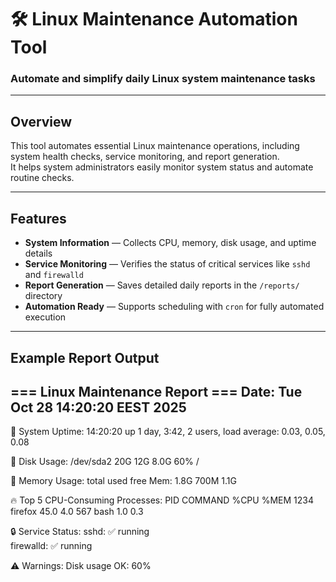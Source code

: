 # 🛠️ Linux Maintenance Automation Tool

### Automate and simplify daily Linux system maintenance tasks

---

##  Overview
This tool automates essential Linux maintenance operations, including system health checks, service monitoring, and report generation.  
It helps system administrators easily monitor system status and automate routine checks.

---

##  Features
-  **System Information** — Collects CPU, memory, disk usage, and uptime details  
-  **Service Monitoring** — Verifies the status of critical services like `sshd` and `firewalld`  
-  **Report Generation** — Saves detailed daily reports in the `/reports/` directory  
-  **Automation Ready** — Supports scheduling with `cron` for fully automated execution  

---

## Example Report Output

=== Linux Maintenance Report ===
Date: Tue Oct 28 14:20:20 EEST 2025
----------------------------------
🧠 System Uptime:
 14:20:20 up 1 day,  3:42,  2 users,  load average: 0.03, 0.05, 0.08

💾 Disk Usage:
/dev/sda2       20G   12G  8.0G  60% /

🧮 Memory Usage:
              total        used        free
Mem:           1.8G        700M        1.1G

🔥 Top 5 CPU-Consuming Processes:
PID   COMMAND   %CPU   %MEM
1234  firefox   45.0   4.0
567   bash       1.0   0.3

🔒 Service Status:
sshd: ✅ running  
firewalld: ✅ running  

⚠️ Warnings:
Disk usage OK: 60%








